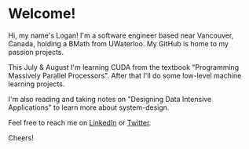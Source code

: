 # Welcome!
Hi, my name's Logan! I'm a software engineer based near Vancouver, Canada, holding a BMath from UWaterloo. My GitHub is home to my passion projects.

This July & August I'm learning CUDA from the textbook "Programming Massively Parallel Processors". After that I'll do some low-level machine learning projects.

I'm also reading and taking notes on "Designing Data Intensive Applications" to learn more about system-design.

Feel free to reach me on [LinkedIn](https://www.linkedin.com/in/loganwatchorn) or [Twitter](https://www.x.com/logan_watchorn).

Cheers!
